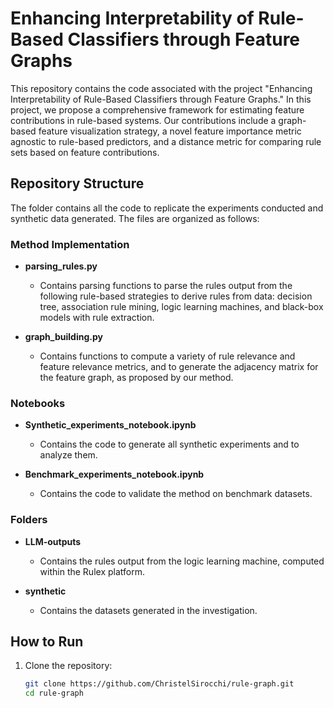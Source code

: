 # Enhancing Interpretability of Rule-Based Classifiers through Feature Graphs

This repository contains the code associated with the project "Enhancing Interpretability of Rule-Based Classifiers through Feature Graphs." In this project, we propose a comprehensive framework for estimating feature contributions in rule-based systems. Our contributions include a graph-based feature visualization strategy, a novel feature importance metric agnostic to rule-based predictors, and a distance metric for comparing rule sets based on feature contributions.

## Repository Structure

The folder contains all the code to replicate the experiments conducted and synthetic data generated. The files are organized as follows:

### Method Implementation

- **parsing_rules.py**
  - Contains parsing functions to parse the rules output from the following rule-based strategies to derive rules from data: decision tree, association rule mining, logic learning machines, and black-box models with rule extraction.

- **graph_building.py**
  - Contains functions to compute a variety of rule relevance and feature relevance metrics, and to generate the adjacency matrix for the feature graph, as proposed by our method.

### Notebooks

- **Synthetic_experiments_notebook.ipynb**
  - Contains the code to generate all synthetic experiments and to analyze them.

- **Benchmark_experiments_notebook.ipynb**
  - Contains the code to validate the method on benchmark datasets.

### Folders

- **LLM-outputs**
  - Contains the rules output from the logic learning machine, computed within the Rulex platform.

- **synthetic**
  - Contains the datasets generated in the investigation.

## How to Run

1. Clone the repository:
   ```bash
   git clone https://github.com/ChristelSirocchi/rule-graph.git
   cd rule-graph
